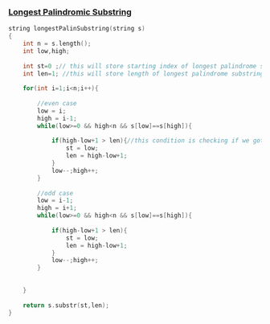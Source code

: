 ### [Longest Palindromic Substring](https://www.codingninjas.com/studio/problems/day-12-longest-palindromic-substring_8230702?challengeSlug=striver-sde-challenge&leftPanelTab=0)

```cpp
string longestPalinSubstring(string s)
{
    int n = s.length();
    int low,high;
    
    int st=0 ;// this will store starting index of longest palindrome substring
    int len=1; //this will store length of longest palindrome substring
    
    for(int i=1;i<n;i++){
        
        //even case
        low = i;
        high = i-1;
        while(low>=0 && high<n && s[low]==s[high]){
            
            if(high-low+1 > len){//this condition is checking if we got better length of palindrome substring then store it
                st = low;
                len = high-low+1;
            }
            low--;high++;
        }
        
        //odd case
        low = i-1;
        high = i+1;
        while(low>=0 && high<n && s[low]==s[high]){
            
            if(high-low+1 > len){
                st = low;
                len = high-low+1;
            }
            low--;high++;
        }
        
        
    }
    
    return s.substr(st,len);
}
```